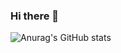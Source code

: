### Hi there 👋

![Anurag's GitHub stats](https://github-readme-stats.vercel.app/api?username=chosule&show_icons=true&theme=radical)
<!--
**chosule/chosule** is a ✨ _special_ ✨ repository because its `README.md` (this file) appears on your GitHub profile.
